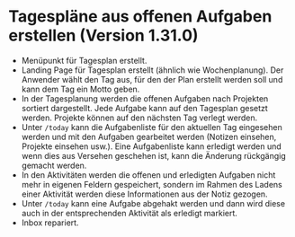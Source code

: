 # Tagespläne aus offenen Aufgaben erstellen (Version 1.31.0)

- Menüpunkt für Tagesplan erstellt.
- Landing Page für Tagesplan erstellt (ähnlich wie Wochenplanung). Der Anwender wählt den Tag aus, für den der Plan erstellt werden soll und kann dem Tag ein Motto geben.
- In der Tagesplanung werden die offenen Aufgaben nach Projekten sortiert dargestellt. Jede Aufgabe kann auf den Tagesplan gesetzt werden. Projekte können auf den nächsten Tag verlegt werden.
- Unter `/today` kann die Aufgabenliste für den aktuellen Tag eingesehen werden und mit den Aufgaben gearbeitet werden (Notizen einsehen, Projekte einsehen usw.). Eine Aufgabenliste kann erledigt werden und wenn dies aus Versehen geschehen ist, kann die Änderung rückgängig gemacht werden.
- In den Aktivitäten werden die offenen und erledigten Aufgaben nicht mehr in eigenen Feldern gespeichert, sondern im Rahmen des Ladens einer Aktivität werden diese Informationen aus der Notiz gezogen.
- Unter `/today` kann eine Aufgabe abgehakt werden und dann wird diese auch in der entsprechenden Aktivität als erledigt markiert.
- Inbox repariert.
